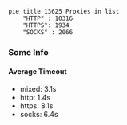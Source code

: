 
```mermaid
pie title 13625 Proxies in list
    "HTTP" : 10316
    "HTTPS": 1934
    "SOCKS" : 2066
```

### Some Info
#### Average Timeout

- mixed: 3.1s
- http: 1.4s
- https: 8.1s
- socks: 6.4s